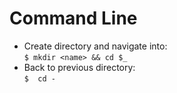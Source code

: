 # Command Line

* Create directory and navigate into:  
```$ mkdir <name> && cd $_```
* Back to previous directory:  
```$  cd -```
